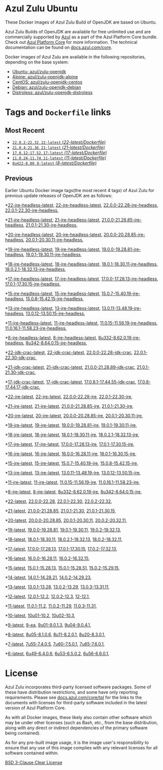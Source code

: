 Azul Zulu Ubuntu
================

These Docker images of Azul Zulu Build of OpenJDK are based on Ubuntu.

Azul Zulu Builds of OpenJDK are available for free unlimited use and are commercially supported by [Azul][1] as a part of the Azul Platform Core bundle.
Check out [Azul Platform Core][2] for more information. The technical documentation can be found on [docs.azul.com/core][3].

Docker images of Azul Zulu are available in the following repositories, depending on the base system:

  * [Ubuntu: azul/zulu-openjdk][4]
  * [Alpine: azul/zulu-openjdk-alpine][5]
  * [CentOS: azul/zulu-openjdk-centos][6]
  * [Debian: azul/zulu-openjdk-debian][7]
  * [Distroless: azul/zulu-openjdk-distroless][8]

Tags and `Dockerfile` links
===========================

Most Recent
-----------


  * [`22.0.2-22.32`, `22-latest` (*22-latest/Dockerfile)*][35]
  * [`21.0.4-21.36`, `21-latest` (*21-latest/Dockerfile)*][50]
  * [`17.0.12-17.52`, `17-latest` (*17-latest/Dockerfile)*][114]
  * [`11.0.24-11.74`, `11-latest` (*11-latest/Dockerfile)*][233]
  * [`8u422-8.80`, `8-latest` (*8-latest/Dockerfile)*][298]

Previous
--------

Earlier Ubuntu Docker image tags(the most recent 4 tags) of Azul Zulu for previous update releases of OpenJDK are as follows:


  *[22-jre-headless-latest][11],
  [22-jre-headless-latest][37],
  [22.0.0-22.28-jre-headless][39],
  [22.0.1-22.30-jre-headless][45],
  
  
  *[21-jre-headless-latest][12],
  [21-jre-headless-latest][53],
  [21.0.0-21.28.85-jre-headless][54],
  [21.0.1-21.30-jre-headless][60],
  
  
  
  
  
  *[20-jre-headless-latest][13],
  [20-jre-headless-latest][79],
  [20.0.0-20.28.85-jre-headless][82],
  [20.0.1-20.30.11-jre-headless][84],
  
  
  *[19-jre-headless-latest][14],
  [19-jre-headless-latest][90],
  [19.0.0-19.28.81-jre-headless][92],
  [19.0.1-19.30.11-jre-headless][96],
  
  
  *[18-jre-headless-latest][15],
  [18-jre-headless-latest][104],
  [18.0.1-18.30.11-jre-headless][105],
  [18.0.2.1-18.32.13-jre-headless][109],
  
  
  *[17-jre-headless-latest][16],
  [17-jre-headless-latest][117],
  [17.0.0-17.28.13-jre-headless][118],
  [17.0.1-17.30.15-jre-headless][123],
  
  
  
  
  
  
  
  
  
  
  
  
  
  
  
  *[15-jre-headless-latest][17],
  [15-jre-headless-latest][181],
  [15.0.7-15.40.19-jre-headless][190],
  [15.0.8-15.42.15-jre-headless][194],
  
  
  
  *[13-jre-headless-latest][18],
  [13-jre-headless-latest][206],
  [13.0.11-13.48.19-jre-headless][218],
  [13.0.12-13.50.15-jre-headless][222],
  
  
  
  *[11-jre-headless-latest][19],
  [11-jre-headless-latest][235],
  [11.0.15-11.56.19-jre-headless][252],
  [11.0.16.1-11.58.23-jre-headless][254],
  
  
  
  
  
  
  
  
  
  
  
  
  *[8-jre-headless-latest][20],
  [8-jre-headless-latest][300],
  [8u332-8.62.0.19-jre-headless][338],
  [8u342-8.64.0.15-jre-headless][342],
  
  
  
  
  
  
  
  
  
  
  
  
  *[22-jdk-crac-latest][21],
  [22-jdk-crac-latest][38],
  [22.0.0-22.28-jdk-crac][41],
  [22.0.1-22.30-jdk-crac][44],
  
  *[21-jdk-crac-latest][22],
  [21-jdk-crac-latest][52],
  [21.0.0-21.28.89-jdk-crac][57],
  [21.0.1-21.30-jdk-crac][59],
  
  
  
  
  *[17-jdk-crac-latest][23],
  [17-jdk-crac-latest][116],
  [17.0.8.1-17.44.55-jdk-crac][148],
  [17.0.8-17.44.17-jdk-crac][152],
  
  
  
  
  
  *[22-jre-latest][24],
  [22-jre-latest][36],
  [22.0.0-22.28-jre][42],
  [22.0.1-22.30-jre][43],
  
  
  *[21-jre-latest][25],
  [21-jre-latest][51],
  [21.0.0-21.28.85-jre][56],
  [21.0.1-21.30-jre][58],
  
  
  
  
  
  *[20-jre-latest][26],
  [20-jre-latest][78],
  [20.0.0-20.28.85-jre][81],
  [20.0.1-20.30.11-jre][85],
  
  
  *[19-jre-latest][27],
  [19-jre-latest][91],
  [19.0.0-19.28.81-jre][94],
  [19.0.1-19.30.11-jre][95],
  
  
  *[18-jre-latest][28],
  [18-jre-latest][103],
  [18.0.1-18.30.11-jre][107],
  [18.0.2.1-18.32.13-jre][108],
  
  
  *[17-jre-latest][29],
  [17-jre-latest][115],
  [17.0.0-17.28.13-jre][120],
  [17.0.1-17.30.15-jre][121],
  
  
  
  
  
  
  
  
  
  
  
  
  
  
  
  *[16-jre-latest][30],
  [16-jre-latest][173],
  [16.0.0-16.28.11-jre][175],
  [16.0.1-16.30.15-jre][176],
  
  
  *[15-jre-latest][31],
  [15-jre-latest][180],
  [15.0.7-15.40.19-jre][189],
  [15.0.8-15.42.15-jre][193],
  
  
  
  *[13-jre-latest][32],
  [13-jre-latest][205],
  [13.0.11-13.48.19-jre][219],
  [13.0.12-13.50.15-jre][220],
  
  
  
  *[11-jre-latest][33],
  [11-jre-latest][234],
  [11.0.15-11.56.19-jre][251],
  [11.0.16.1-11.58.23-jre][256],
  
  
  
  
  
  
  
  
  
  
  
  
  *[8-jre-latest][34],
  [8-jre-latest][299],
  [8u332-8.62.0.19-jre][339],
  [8u342-8.64.0.15-jre][343],
  
  
  
  
  
  
  
  
  
  
  
  
  *[22-latest][35],
  [22.0.0-22.28][40],
  [22.0.1-22.30][46],
  [22.0.2-22.32][47],
  
  *[21-latest][50],
  [21.0.0-21.28.85][55],
  [21.0.1-21.30][61],
  [21.0.1-21.30.15][63],
  
  
  
  
  *[20-latest][77],
  [20.0.0-20.28.85][80],
  [20.0.1-20.30.11][83],
  [20.0.2-20.32.11][86],
  
  *[19-latest][89],
  [19.0.0-19.28.81][93],
  [19.0.1-19.30.11][97],
  [19.0.2-19.32.13][99],
  
  
  *[18-latest][102],
  [18.0.1-18.30.11][106],
  [18.0.2.1-18.32.13][110],
  [18.0.2-18.32.11][113],
  
  *[17-latest][114],
  [17.0.0-17.28.13][119],
  [17.0.1-17.30.15][122],
  [17.0.2-17.32.13][124],
  
  
  
  
  
  
  
  
  
  
  
  
  
  
  *[16-latest][172],
  [16.0.0-16.28.11][174],
  [16.0.2-16.32.15][177],
  
  *[15-latest][179],
  [15.0.1-15.28.13][182],
  [15.0.1-15.28.51][183],
  [15.0.2-15.29.15][184],
  
  
  
  
  
  
  
  
  
  *[14-latest][201],
  [14.0.1-14.28.21][202],
  [14.0.2-14.29.23][203],
  
  *[13-latest][204],
  [13.0.1-13.28][207],
  [13.0.2-13.29][208],
  [13.0.3-13.31.11][209],
  
  
  
  
  
  
  
  
  
  
  
  
  *[12-latest][229],
  [12.0.1-12.2][230],
  [12.0.2-12.3][231],
  [12-12.1][232],
  
  *[11-latest][233],
  [11.0.1-11.2][236],
  [11.0.2-11.29][237],
  [11.0.3-11.31][238],
  
  
  
  
  
  
  
  
  
  
  
  
  
  
  
  
  
  
  
  
  
  
  
  
  
  
  *[10-latest][290],
  [10u01-10.2][291],
  [10u02-10.3][292],
  
  *[9-latest][293],
  [9-ea][294],
  [9u01-9.0.1.3][295],
  [9u04-9.0.4.1][296],
  
  
  *[8-latest][298],
  [8u05-8.1.0.6][301],
  [8u11-8.2.0.1][302],
  [8u20-8.3.0.1][303],
  
  
  
  
  
  
  
  
  
  
  
  
  
  
  
  
  
  
  
  
  
  
  
  
  
  
  
  
  
  
  
  
  
  
  
  
  
  
  
  
  
  
  
  
  
  
  
  
  *[7-latest][377],
  [7u55-7.4.0.5][378],
  [7u60-7.5.0.1][379],
  [7u65-7.6.0.1][380],
  
  
  
  
  
  
  
  
  
  
  
  
  
  
  
  
  
  
  
  
  
  
  
  
  
  
  
  
  
  
  
  
  
  
  
  *[6-latest][415],
  [6u49-6.4.0.6][416],
  [6u53-6.5.0.2][417],
  [6u56-6.6.0.1][418],
  
  
  
  
  
  
  
  
  
  
  
  
  
  
  
  
  License
=======

Azul Zulu incorporates third-party licensed software packages. Some of these have distribution restrictions, and some have only reporting requirements. Please see [docs.azul.com/core/tpl][9] for the links to the documents with licenses for third-party software included in the latest version of Azul Platform Core.

As with all Docker images, these likely also contain other software which may be under other licenses (such as Bash, etc., from the base distribution, along with any direct or indirect dependencies of the primary software being contained).

As for any pre-built image usage, it is the image user's responsibility to ensure that any use of this image complies with any relevant licenses for all software contained within.

[BSD 3-Clause Clear License][10]

  [1]: https://www.azul.com/
  [2]: https://www.azul.com/products/core/
  [3]: https://docs.azul.com/core/
  [4]: https://hub.docker.com/r/azul/zulu-openjdk
  [5]: https://hub.docker.com/r/azul/zulu-openjdk-alpine
  [6]: https://hub.docker.com/r/azul/zulu-openjdk-centos
  [7]: https://hub.docker.com/r/azul/zulu-openjdk-debian
  [8]: https://hub.docker.com/r/azul/zulu-openjdk-distroless
  [9]: https://docs.azul.com/core/tpl
  [10]: https://github.com/zulu-openjdk/zulu-openjdk/blob/master/LICENSE.txt


  [11]: https://github.com/zulu-openjdk/zulu-openjdk/blob/master/ubuntu/22-jre-headless-latest/Dockerfile
  [37]: https://github.com/zulu-openjdk/zulu-openjdk/blob/master/ubuntu/22-jre-headless-latest/Dockerfile
  [39]: https://github.com/zulu-openjdk/zulu-openjdk/blob/master/ubuntu/22.0.0-22.28-jre-headless/Dockerfile
  [45]: https://github.com/zulu-openjdk/zulu-openjdk/blob/master/ubuntu/22.0.1-22.30-jre-headless/Dockerfile
  
  
  [12]: https://github.com/zulu-openjdk/zulu-openjdk/blob/master/ubuntu/21-jre-headless-latest/Dockerfile
  [53]: https://github.com/zulu-openjdk/zulu-openjdk/blob/master/ubuntu/21-jre-headless-latest/Dockerfile
  [54]: https://github.com/zulu-openjdk/zulu-openjdk/blob/master/ubuntu/21.0.0-21.28.85-jre-headless/Dockerfile
  [60]: https://github.com/zulu-openjdk/zulu-openjdk/blob/master/ubuntu/21.0.1-21.30-jre-headless/Dockerfile
  
  
  
  
  
  [13]: https://github.com/zulu-openjdk/zulu-openjdk/blob/master/ubuntu/20-jre-headless-latest/Dockerfile
  [79]: https://github.com/zulu-openjdk/zulu-openjdk/blob/master/ubuntu/20-jre-headless-latest/Dockerfile
  [82]: https://github.com/zulu-openjdk/zulu-openjdk/blob/master/ubuntu/20.0.0-20.28.85-jre-headless/Dockerfile
  [84]: https://github.com/zulu-openjdk/zulu-openjdk/blob/master/ubuntu/20.0.1-20.30.11-jre-headless/Dockerfile
  
  
  [14]: https://github.com/zulu-openjdk/zulu-openjdk/blob/master/ubuntu/19-jre-headless-latest/Dockerfile
  [90]: https://github.com/zulu-openjdk/zulu-openjdk/blob/master/ubuntu/19-jre-headless-latest/Dockerfile
  [92]: https://github.com/zulu-openjdk/zulu-openjdk/blob/master/ubuntu/19.0.0-19.28.81-jre-headless/Dockerfile
  [96]: https://github.com/zulu-openjdk/zulu-openjdk/blob/master/ubuntu/19.0.1-19.30.11-jre-headless/Dockerfile
  
  
  [15]: https://github.com/zulu-openjdk/zulu-openjdk/blob/master/ubuntu/18-jre-headless-latest/Dockerfile
  [104]: https://github.com/zulu-openjdk/zulu-openjdk/blob/master/ubuntu/18-jre-headless-latest/Dockerfile
  [105]: https://github.com/zulu-openjdk/zulu-openjdk/blob/master/ubuntu/18.0.1-18.30.11-jre-headless/Dockerfile
  [109]: https://github.com/zulu-openjdk/zulu-openjdk/blob/master/ubuntu/18.0.2.1-18.32.13-jre-headless/Dockerfile
  
  
  [16]: https://github.com/zulu-openjdk/zulu-openjdk/blob/master/ubuntu/17-jre-headless-latest/Dockerfile
  [117]: https://github.com/zulu-openjdk/zulu-openjdk/blob/master/ubuntu/17-jre-headless-latest/Dockerfile
  [118]: https://github.com/zulu-openjdk/zulu-openjdk/blob/master/ubuntu/17.0.0-17.28.13-jre-headless/Dockerfile
  [123]: https://github.com/zulu-openjdk/zulu-openjdk/blob/master/ubuntu/17.0.1-17.30.15-jre-headless/Dockerfile
  
  
  
  
  
  
  
  
  
  
  
  
  
  
  
  [17]: https://github.com/zulu-openjdk/zulu-openjdk/blob/master/ubuntu/15-jre-headless-latest/Dockerfile
  [181]: https://github.com/zulu-openjdk/zulu-openjdk/blob/master/ubuntu/15-jre-headless-latest/Dockerfile
  [190]: https://github.com/zulu-openjdk/zulu-openjdk/blob/master/ubuntu/15.0.7-15.40.19-jre-headless/Dockerfile
  [194]: https://github.com/zulu-openjdk/zulu-openjdk/blob/master/ubuntu/15.0.8-15.42.15-jre-headless/Dockerfile
  
  
  
  [18]: https://github.com/zulu-openjdk/zulu-openjdk/blob/master/ubuntu/13-jre-headless-latest/Dockerfile
  [206]: https://github.com/zulu-openjdk/zulu-openjdk/blob/master/ubuntu/13-jre-headless-latest/Dockerfile
  [218]: https://github.com/zulu-openjdk/zulu-openjdk/blob/master/ubuntu/13.0.11-13.48.19-jre-headless/Dockerfile
  [222]: https://github.com/zulu-openjdk/zulu-openjdk/blob/master/ubuntu/13.0.12-13.50.15-jre-headless/Dockerfile
  
  
  
  [19]: https://github.com/zulu-openjdk/zulu-openjdk/blob/master/ubuntu/11-jre-headless-latest/Dockerfile
  [235]: https://github.com/zulu-openjdk/zulu-openjdk/blob/master/ubuntu/11-jre-headless-latest/Dockerfile
  [252]: https://github.com/zulu-openjdk/zulu-openjdk/blob/master/ubuntu/11.0.15-11.56.19-jre-headless/Dockerfile
  [254]: https://github.com/zulu-openjdk/zulu-openjdk/blob/master/ubuntu/11.0.16.1-11.58.23-jre-headless/Dockerfile
  
  
  
  
  
  
  
  
  
  
  
  
  [20]: https://github.com/zulu-openjdk/zulu-openjdk/blob/master/ubuntu/8-jre-headless-latest/Dockerfile
  [300]: https://github.com/zulu-openjdk/zulu-openjdk/blob/master/ubuntu/8-jre-headless-latest/Dockerfile
  [338]: https://github.com/zulu-openjdk/zulu-openjdk/blob/master/ubuntu/8u332-8.62.0.19-jre-headless/Dockerfile
  [342]: https://github.com/zulu-openjdk/zulu-openjdk/blob/master/ubuntu/8u342-8.64.0.15-jre-headless/Dockerfile
  
  
  
  
  
  
  
  
  
  
  
  
  [21]: https://github.com/zulu-openjdk/zulu-openjdk/blob/master/ubuntu/22-jdk-crac-latest/Dockerfile
  [38]: https://github.com/zulu-openjdk/zulu-openjdk/blob/master/ubuntu/22-jdk-crac-latest/Dockerfile
  [41]: https://github.com/zulu-openjdk/zulu-openjdk/blob/master/ubuntu/22.0.0-22.28-jdk-crac/Dockerfile
  [44]: https://github.com/zulu-openjdk/zulu-openjdk/blob/master/ubuntu/22.0.1-22.30-jdk-crac/Dockerfile
  
  [22]: https://github.com/zulu-openjdk/zulu-openjdk/blob/master/ubuntu/21-jdk-crac-latest/Dockerfile
  [52]: https://github.com/zulu-openjdk/zulu-openjdk/blob/master/ubuntu/21-jdk-crac-latest/Dockerfile
  [57]: https://github.com/zulu-openjdk/zulu-openjdk/blob/master/ubuntu/21.0.0-21.28.89-jdk-crac/Dockerfile
  [59]: https://github.com/zulu-openjdk/zulu-openjdk/blob/master/ubuntu/21.0.1-21.30-jdk-crac/Dockerfile
  
  
  
  
  [23]: https://github.com/zulu-openjdk/zulu-openjdk/blob/master/ubuntu/17-jdk-crac-latest/Dockerfile
  [116]: https://github.com/zulu-openjdk/zulu-openjdk/blob/master/ubuntu/17-jdk-crac-latest/Dockerfile
  [148]: https://github.com/zulu-openjdk/zulu-openjdk/blob/master/ubuntu/17.0.8.1-17.44.55-jdk-crac/Dockerfile
  [152]: https://github.com/zulu-openjdk/zulu-openjdk/blob/master/ubuntu/17.0.8-17.44.17-jdk-crac/Dockerfile
  
  
  
  
  
  [24]: https://github.com/zulu-openjdk/zulu-openjdk/blob/master/ubuntu/22-jre-latest/Dockerfile
  [36]: https://github.com/zulu-openjdk/zulu-openjdk/blob/master/ubuntu/22-jre-latest/Dockerfile
  [42]: https://github.com/zulu-openjdk/zulu-openjdk/blob/master/ubuntu/22.0.0-22.28-jre/Dockerfile
  [43]: https://github.com/zulu-openjdk/zulu-openjdk/blob/master/ubuntu/22.0.1-22.30-jre/Dockerfile
  
  
  [25]: https://github.com/zulu-openjdk/zulu-openjdk/blob/master/ubuntu/21-jre-latest/Dockerfile
  [51]: https://github.com/zulu-openjdk/zulu-openjdk/blob/master/ubuntu/21-jre-latest/Dockerfile
  [56]: https://github.com/zulu-openjdk/zulu-openjdk/blob/master/ubuntu/21.0.0-21.28.85-jre/Dockerfile
  [58]: https://github.com/zulu-openjdk/zulu-openjdk/blob/master/ubuntu/21.0.1-21.30-jre/Dockerfile
  
  
  
  
  
  [26]: https://github.com/zulu-openjdk/zulu-openjdk/blob/master/ubuntu/20-jre-latest/Dockerfile
  [78]: https://github.com/zulu-openjdk/zulu-openjdk/blob/master/ubuntu/20-jre-latest/Dockerfile
  [81]: https://github.com/zulu-openjdk/zulu-openjdk/blob/master/ubuntu/20.0.0-20.28.85-jre/Dockerfile
  [85]: https://github.com/zulu-openjdk/zulu-openjdk/blob/master/ubuntu/20.0.1-20.30.11-jre/Dockerfile
  
  
  [27]: https://github.com/zulu-openjdk/zulu-openjdk/blob/master/ubuntu/19-jre-latest/Dockerfile
  [91]: https://github.com/zulu-openjdk/zulu-openjdk/blob/master/ubuntu/19-jre-latest/Dockerfile
  [94]: https://github.com/zulu-openjdk/zulu-openjdk/blob/master/ubuntu/19.0.0-19.28.81-jre/Dockerfile
  [95]: https://github.com/zulu-openjdk/zulu-openjdk/blob/master/ubuntu/19.0.1-19.30.11-jre/Dockerfile
  
  
  [28]: https://github.com/zulu-openjdk/zulu-openjdk/blob/master/ubuntu/18-jre-latest/Dockerfile
  [103]: https://github.com/zulu-openjdk/zulu-openjdk/blob/master/ubuntu/18-jre-latest/Dockerfile
  [107]: https://github.com/zulu-openjdk/zulu-openjdk/blob/master/ubuntu/18.0.1-18.30.11-jre/Dockerfile
  [108]: https://github.com/zulu-openjdk/zulu-openjdk/blob/master/ubuntu/18.0.2.1-18.32.13-jre/Dockerfile
  
  
  [29]: https://github.com/zulu-openjdk/zulu-openjdk/blob/master/ubuntu/17-jre-latest/Dockerfile
  [115]: https://github.com/zulu-openjdk/zulu-openjdk/blob/master/ubuntu/17-jre-latest/Dockerfile
  [120]: https://github.com/zulu-openjdk/zulu-openjdk/blob/master/ubuntu/17.0.0-17.28.13-jre/Dockerfile
  [121]: https://github.com/zulu-openjdk/zulu-openjdk/blob/master/ubuntu/17.0.1-17.30.15-jre/Dockerfile
  
  
  
  
  
  
  
  
  
  
  
  
  
  
  
  [30]: https://github.com/zulu-openjdk/zulu-openjdk/blob/master/ubuntu/16-jre-latest/Dockerfile
  [173]: https://github.com/zulu-openjdk/zulu-openjdk/blob/master/ubuntu/16-jre-latest/Dockerfile
  [175]: https://github.com/zulu-openjdk/zulu-openjdk/blob/master/ubuntu/16.0.0-16.28.11-jre/Dockerfile
  [176]: https://github.com/zulu-openjdk/zulu-openjdk/blob/master/ubuntu/16.0.1-16.30.15-jre/Dockerfile
  
  
  [31]: https://github.com/zulu-openjdk/zulu-openjdk/blob/master/ubuntu/15-jre-latest/Dockerfile
  [180]: https://github.com/zulu-openjdk/zulu-openjdk/blob/master/ubuntu/15-jre-latest/Dockerfile
  [189]: https://github.com/zulu-openjdk/zulu-openjdk/blob/master/ubuntu/15.0.7-15.40.19-jre/Dockerfile
  [193]: https://github.com/zulu-openjdk/zulu-openjdk/blob/master/ubuntu/15.0.8-15.42.15-jre/Dockerfile
  
  
  
  [32]: https://github.com/zulu-openjdk/zulu-openjdk/blob/master/ubuntu/13-jre-latest/Dockerfile
  [205]: https://github.com/zulu-openjdk/zulu-openjdk/blob/master/ubuntu/13-jre-latest/Dockerfile
  [219]: https://github.com/zulu-openjdk/zulu-openjdk/blob/master/ubuntu/13.0.11-13.48.19-jre/Dockerfile
  [220]: https://github.com/zulu-openjdk/zulu-openjdk/blob/master/ubuntu/13.0.12-13.50.15-jre/Dockerfile
  
  
  
  [33]: https://github.com/zulu-openjdk/zulu-openjdk/blob/master/ubuntu/11-jre-latest/Dockerfile
  [234]: https://github.com/zulu-openjdk/zulu-openjdk/blob/master/ubuntu/11-jre-latest/Dockerfile
  [251]: https://github.com/zulu-openjdk/zulu-openjdk/blob/master/ubuntu/11.0.15-11.56.19-jre/Dockerfile
  [256]: https://github.com/zulu-openjdk/zulu-openjdk/blob/master/ubuntu/11.0.16.1-11.58.23-jre/Dockerfile
  
  
  
  
  
  
  
  
  
  
  
  
  [34]: https://github.com/zulu-openjdk/zulu-openjdk/blob/master/ubuntu/8-jre-latest/Dockerfile
  [299]: https://github.com/zulu-openjdk/zulu-openjdk/blob/master/ubuntu/8-jre-latest/Dockerfile
  [339]: https://github.com/zulu-openjdk/zulu-openjdk/blob/master/ubuntu/8u332-8.62.0.19-jre/Dockerfile
  [343]: https://github.com/zulu-openjdk/zulu-openjdk/blob/master/ubuntu/8u342-8.64.0.15-jre/Dockerfile
  
  
  
  
  
  
  
  
  
  
  
  
  [35]: https://github.com/zulu-openjdk/zulu-openjdk/blob/master/ubuntu/22-latest/Dockerfile
  [40]: https://github.com/zulu-openjdk/zulu-openjdk/blob/master/ubuntu/22.0.0-22.28/Dockerfile
  [46]: https://github.com/zulu-openjdk/zulu-openjdk/blob/master/ubuntu/22.0.1-22.30/Dockerfile
  [47]: https://github.com/zulu-openjdk/zulu-openjdk/blob/master/ubuntu/22.0.2-22.32/Dockerfile
  
  [50]: https://github.com/zulu-openjdk/zulu-openjdk/blob/master/ubuntu/21-latest/Dockerfile
  [55]: https://github.com/zulu-openjdk/zulu-openjdk/blob/master/ubuntu/21.0.0-21.28.85/Dockerfile
  [61]: https://github.com/zulu-openjdk/zulu-openjdk/blob/master/ubuntu/21.0.1-21.30/Dockerfile
  [63]: https://github.com/zulu-openjdk/zulu-openjdk/blob/master/ubuntu/21.0.1-21.30.15/Dockerfile
  
  
  
  
  [77]: https://github.com/zulu-openjdk/zulu-openjdk/blob/master/ubuntu/20-latest/Dockerfile
  [80]: https://github.com/zulu-openjdk/zulu-openjdk/blob/master/ubuntu/20.0.0-20.28.85/Dockerfile
  [83]: https://github.com/zulu-openjdk/zulu-openjdk/blob/master/ubuntu/20.0.1-20.30.11/Dockerfile
  [86]: https://github.com/zulu-openjdk/zulu-openjdk/blob/master/ubuntu/20.0.2-20.32.11/Dockerfile
  
  [89]: https://github.com/zulu-openjdk/zulu-openjdk/blob/master/ubuntu/19-latest/Dockerfile
  [93]: https://github.com/zulu-openjdk/zulu-openjdk/blob/master/ubuntu/19.0.0-19.28.81/Dockerfile
  [97]: https://github.com/zulu-openjdk/zulu-openjdk/blob/master/ubuntu/19.0.1-19.30.11/Dockerfile
  [99]: https://github.com/zulu-openjdk/zulu-openjdk/blob/master/ubuntu/19.0.2-19.32.13/Dockerfile
  
  
  [102]: https://github.com/zulu-openjdk/zulu-openjdk/blob/master/ubuntu/18-latest/Dockerfile
  [106]: https://github.com/zulu-openjdk/zulu-openjdk/blob/master/ubuntu/18.0.1-18.30.11/Dockerfile
  [110]: https://github.com/zulu-openjdk/zulu-openjdk/blob/master/ubuntu/18.0.2.1-18.32.13/Dockerfile
  [113]: https://github.com/zulu-openjdk/zulu-openjdk/blob/master/ubuntu/18.0.2-18.32.11/Dockerfile
  
  [114]: https://github.com/zulu-openjdk/zulu-openjdk/blob/master/ubuntu/17-latest/Dockerfile
  [119]: https://github.com/zulu-openjdk/zulu-openjdk/blob/master/ubuntu/17.0.0-17.28.13/Dockerfile
  [122]: https://github.com/zulu-openjdk/zulu-openjdk/blob/master/ubuntu/17.0.1-17.30.15/Dockerfile
  [124]: https://github.com/zulu-openjdk/zulu-openjdk/blob/master/ubuntu/17.0.2-17.32.13/Dockerfile
  
  
  
  
  
  
  
  
  
  
  
  
  
  
  [172]: https://github.com/zulu-openjdk/zulu-openjdk/blob/master/ubuntu/16-latest/Dockerfile
  [174]: https://github.com/zulu-openjdk/zulu-openjdk/blob/master/ubuntu/16.0.0-16.28.11/Dockerfile
  [177]: https://github.com/zulu-openjdk/zulu-openjdk/blob/master/ubuntu/16.0.2-16.32.15/Dockerfile
  
  [179]: https://github.com/zulu-openjdk/zulu-openjdk/blob/master/ubuntu/15-latest/Dockerfile
  [182]: https://github.com/zulu-openjdk/zulu-openjdk/blob/master/ubuntu/15.0.1-15.28.13/Dockerfile
  [183]: https://github.com/zulu-openjdk/zulu-openjdk/blob/master/ubuntu/15.0.1-15.28.51/Dockerfile
  [184]: https://github.com/zulu-openjdk/zulu-openjdk/blob/master/ubuntu/15.0.2-15.29.15/Dockerfile
  
  
  
  
  
  
  
  
  
  [201]: https://github.com/zulu-openjdk/zulu-openjdk/blob/master/ubuntu/14-latest/Dockerfile
  [202]: https://github.com/zulu-openjdk/zulu-openjdk/blob/master/ubuntu/14.0.1-14.28.21/Dockerfile
  [203]: https://github.com/zulu-openjdk/zulu-openjdk/blob/master/ubuntu/14.0.2-14.29.23/Dockerfile
  
  [204]: https://github.com/zulu-openjdk/zulu-openjdk/blob/master/ubuntu/13-latest/Dockerfile
  [207]: https://github.com/zulu-openjdk/zulu-openjdk/blob/master/ubuntu/13.0.1-13.28/Dockerfile
  [208]: https://github.com/zulu-openjdk/zulu-openjdk/blob/master/ubuntu/13.0.2-13.29/Dockerfile
  [209]: https://github.com/zulu-openjdk/zulu-openjdk/blob/master/ubuntu/13.0.3-13.31.11/Dockerfile
  
  
  
  
  
  
  
  
  
  
  
  
  [229]: https://github.com/zulu-openjdk/zulu-openjdk/blob/master/ubuntu/12-latest/Dockerfile
  [230]: https://github.com/zulu-openjdk/zulu-openjdk/blob/master/ubuntu/12.0.1-12.2/Dockerfile
  [231]: https://github.com/zulu-openjdk/zulu-openjdk/blob/master/ubuntu/12.0.2-12.3/Dockerfile
  [232]: https://github.com/zulu-openjdk/zulu-openjdk/blob/master/ubuntu/12-12.1/Dockerfile
  
  [233]: https://github.com/zulu-openjdk/zulu-openjdk/blob/master/ubuntu/11-latest/Dockerfile
  [236]: https://github.com/zulu-openjdk/zulu-openjdk/blob/master/ubuntu/11.0.1-11.2/Dockerfile
  [237]: https://github.com/zulu-openjdk/zulu-openjdk/blob/master/ubuntu/11.0.2-11.29/Dockerfile
  [238]: https://github.com/zulu-openjdk/zulu-openjdk/blob/master/ubuntu/11.0.3-11.31/Dockerfile
  
  
  
  
  
  
  
  
  
  
  
  
  
  
  
  
  
  
  
  
  
  
  
  
  
  
  [290]: https://github.com/zulu-openjdk/zulu-openjdk/blob/master/ubuntu/10-latest/Dockerfile
  [291]: https://github.com/zulu-openjdk/zulu-openjdk/blob/master/ubuntu/10u01-10.2/Dockerfile
  [292]: https://github.com/zulu-openjdk/zulu-openjdk/blob/master/ubuntu/10u02-10.3/Dockerfile
  
  [293]: https://github.com/zulu-openjdk/zulu-openjdk/blob/master/ubuntu/9-latest/Dockerfile
  [294]: https://github.com/zulu-openjdk/zulu-openjdk/blob/master/ubuntu/9-ea/Dockerfile
  [295]: https://github.com/zulu-openjdk/zulu-openjdk/blob/master/ubuntu/9u01-9.0.1.3/Dockerfile
  [296]: https://github.com/zulu-openjdk/zulu-openjdk/blob/master/ubuntu/9u04-9.0.4.1/Dockerfile
  
  
  [298]: https://github.com/zulu-openjdk/zulu-openjdk/blob/master/ubuntu/8-latest/Dockerfile
  [301]: https://github.com/zulu-openjdk/zulu-openjdk/blob/master/ubuntu/8u05-8.1.0.6/Dockerfile
  [302]: https://github.com/zulu-openjdk/zulu-openjdk/blob/master/ubuntu/8u11-8.2.0.1/Dockerfile
  [303]: https://github.com/zulu-openjdk/zulu-openjdk/blob/master/ubuntu/8u20-8.3.0.1/Dockerfile
  
  
  
  
  
  
  
  
  
  
  
  
  
  
  
  
  
  
  
  
  
  
  
  
  
  
  
  
  
  
  
  
  
  
  
  
  
  
  
  
  
  
  
  
  
  
  
  
  [377]: https://github.com/zulu-openjdk/zulu-openjdk/blob/master/ubuntu/7-latest/Dockerfile
  [378]: https://github.com/zulu-openjdk/zulu-openjdk/blob/master/ubuntu/7u55-7.4.0.5/Dockerfile
  [379]: https://github.com/zulu-openjdk/zulu-openjdk/blob/master/ubuntu/7u60-7.5.0.1/Dockerfile
  [380]: https://github.com/zulu-openjdk/zulu-openjdk/blob/master/ubuntu/7u65-7.6.0.1/Dockerfile
  
  
  
  
  
  
  
  
  
  
  
  
  
  
  
  
  
  
  
  
  
  
  
  
  
  
  
  
  
  
  
  
  
  
  
  [415]: https://github.com/zulu-openjdk/zulu-openjdk/blob/master/ubuntu/6-latest/Dockerfile
  [416]: https://github.com/zulu-openjdk/zulu-openjdk/blob/master/ubuntu/6u49-6.4.0.6/Dockerfile
  [417]: https://github.com/zulu-openjdk/zulu-openjdk/blob/master/ubuntu/6u53-6.5.0.2/Dockerfile
  [418]: https://github.com/zulu-openjdk/zulu-openjdk/blob/master/ubuntu/6u56-6.6.0.1/Dockerfile
  
  
  
  
  
  
  
  
  
  
  
  
  
  
  
  
  